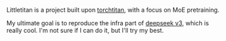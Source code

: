 
Littletitan is a project built upon [torchtitan](https://github.com/pytorch/torchtitan), with a focus on MoE pretraining.

My ultimate goal is to reproduce the infra part of [deepseek v3](https://github.com/deepseek-ai/DeepSeek-V3/blob/main/DeepSeek_V3.pdf), which is really cool. I'm not sure if I can do it, but I'll try my best.